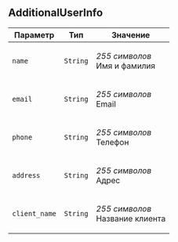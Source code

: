 
## AdditionalUserInfo


<table>
    <thead>
        <tr><th>Параметр</th><th>Тип</th><th>Значение</th></tr>
    </thead>
    <tbody>
        <tr>
            <td><code>name</code></td>
            <td><code>String</code></td>
            <td><p><em>255 символов</em> <br />Имя и фамилия</p></td>
        </tr><tr>
            <td><code>email</code></td>
            <td><code>String</code></td>
            <td><p><em>255 символов</em> <br />Email</p></td>
        </tr><tr>
            <td><code>phone</code></td>
            <td><code>String</code></td>
            <td><p><em>255 символов</em> <br />Телефон</p></td>
        </tr><tr>
            <td><code>address</code></td>
            <td><code>String</code></td>
            <td><p><em>255 символов</em> <br />Адрес</p></td>
        </tr><tr>
            <td><code>client_name</code></td>
            <td><code>String</code></td>
            <td><p><em>255 символов</em> <br />Название клиента</p></td>
        </tr>
    </tbody>
</table>